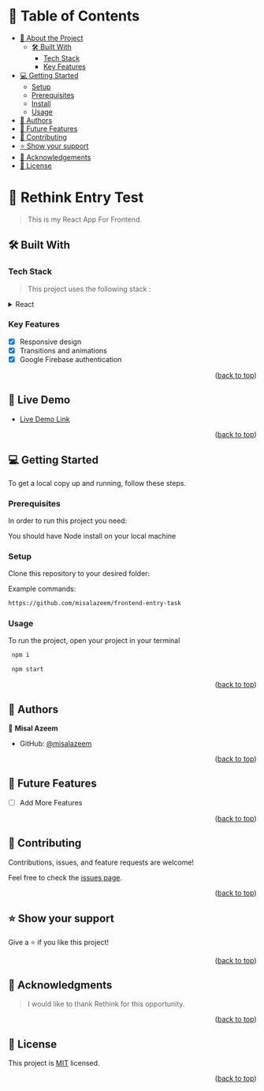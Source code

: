 <!-- TABLE OF CONTENTS -->

# 📗 Table of Contents

- [📖 About the Project](#about-project)
  - [🛠 Built With](#built-with)
    - [Tech Stack](#tech-stack)
    - [Key Features](#key-features)
- [💻 Getting Started](#getting-started)
  - [Setup](#setup)
  - [Prerequisites](#prerequisites)
  - [Install](#install)
  - [Usage](#usage)
- [👥 Authors](#authors)
- [🔭 Future Features](#future-features)
- [🤝 Contributing](#contributing)
- [⭐️ Show your support](#support)
- [🙏 Acknowledgements](#acknowledgements)
- [📝 License](#license)

<!-- PROJECT DESCRIPTION -->

# 📖 Rethink Entry Test <a name='about-project'></a>

> This is my React App For Frontend.

## 🛠 Built With <a name='built-with'></a>

### Tech Stack <a name='tech-stack'></a>

> This project uses the following stack :

<details>
  <summary>React</summary>
</details>

<!-- Features -->

### Key Features <a name='key-features'></a>

<!-- > Describe between 1-3 key features of the application. -->

- [x] Responsive design
- [x] Transitions and animations
- [x] Google Firebase authentication

<p align='right'>(<a href='#readme-top'>back to top</a>)</p>

<!-- LIVE DEMO -->

## 🚀 Live Demo <a name="live-demo"></a>

- [Live Demo Link](https://stirring-salmiakki-26bbe6.netlify.app/)

<p align="right">(<a href="#readme-top">back to top</a>)</p>

<!-- GETTING STARTED -->

## 💻 Getting Started <a name='getting-started'></a>

<!-- > Clone the repository by clicking on the 'Code' button and copy the link -->

To get a local copy up and running, follow these steps.

### Prerequisites

In order to run this project you need:

You should have Node install on your local machine

### Setup

Clone this repository to your desired folder:

Example commands:

```sh
https://github.com/misalazeem/frontend-entry-task

```

### Usage

To run the project, open your project in your terminal

```sh
 npm i
```

```sh
 npm start
```

<p align='right'>(<a href='#readme-top'>back to top</a>)</p>

<!-- AUTHORS -->

## 👥 Authors <a name='authors'></a>

👤 **Misal Azeem**

- GitHub: [@misalazeem](https://github.com/misalazeem)

<p align='right'>(<a href='#readme-top'>back to top</a>)</p>

<!-- FUTURE FEATURES -->

## 🔭 Future Features <a name='future-features'></a>

- [ ] Add More Features
<!-- > Describe 1 - 3 features you will add to the project. -->

<p align='right'>(<a href='#readme-top'>back to top</a>)</p>

<!-- CONTRIBUTING -->

## 🤝 Contributing <a name='contributing'></a>

Contributions, issues, and feature requests are welcome!

Feel free to check the [issues page](https://github.com/misalazeem/frontend-entry-task/issues).

<p align='right'>(<a href='#readme-top'>back to top</a>)</p>

<!-- SUPPORT -->

## ⭐️ Show your support <a name='support'></a>

Give a ⭐️ if you like this project!

<p align='right'>(<a href='#readme-top'>back to top</a>)</p>

<!-- ACKNOWLEDGEMENTS -->

## 🙏 Acknowledgments <a name='acknowledgements'></a>

> I would like to thank Rethink for this opportunity.

<p align='right'>(<a href='#readme-top'>back to top</a>)</p>

<!-- LICENSE -->

## 📝 License <a name='license'></a>

This project is [MIT](./LICENSE) licensed.

<p align='right'>(<a href='#readme-top'>back to top</a>)</p>
